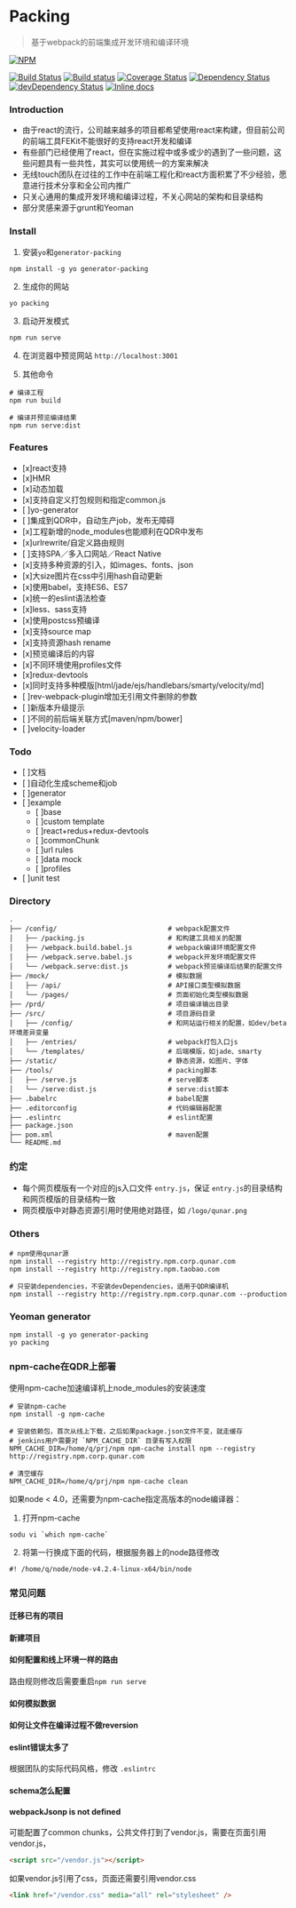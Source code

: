 # Packing

>基于webpack的前端集成开发环境和编译环境

[![NPM](https://nodei.co/npm/packing.png?downloads=true&downloadRank=true&stars=true)](https://nodei.co/npm/packing/)

[![Build Status](https://travis-ci.org/zhongzhi107/packing.svg?branch=master)](https://travis-ci.org/zhongzhi107/packing)
[![Build status](https://ci.appveyor.com/api/projects/status/52hgp0fv4bmjjq25?svg=true)](https://ci.appveyor.com/project/zhongzhi107/packing)
[![Coverage Status](https://coveralls.io/repos/github/zhongzhi107/packing/badge.svg?branch=master)](https://coveralls.io/github/zhongzhi107/packing?branch=master)
[![Dependency Status](https://david-dm.org/zhongzhi107/packing.svg)](https://david-dm.org/zhongzhi107/packing)
[![devDependency Status](https://david-dm.org/zhongzhi107/packing/dev-status.svg)](https://david-dm.org/zhongzhi107/packing#info=devDependencies)
[![Inline docs](http://inch-ci.org/github/zhongzhi107/packing.svg?branch=master)](http://inch-ci.org/github/zhongzhi107/packing)

### Introduction
* 由于react的流行，公司越来越多的项目都希望使用react来构建，但目前公司的前端工具FEKit不能很好的支持react开发和编译
* 有些部门已经使用了react，但在实施过程中或多或少的遇到了一些问题，这些问题具有一些共性，其实可以使用统一的方案来解决
* 无线touch团队在过往的工作中在前端工程化和react方面积累了不少经验，愿意进行技术分享和全公司内推广
* 只关心通用的集成开发环境和编译过程，不关心网站的架构和目录结构
* 部分灵感来源于grunt和Yeoman

### Install

1. 安装`yo`和`generator-packing`
```
npm install -g yo generator-packing
```

2. 生成你的网站
```
yo packing
```

3. 启动开发模式
```
npm run serve
```

4. 在浏览器中预览网站 `http://localhost:3001`

5. 其他命令
```
# 编译工程
npm run build

# 编译并预览编译结果
npm run serve:dist
```

### Features
- [x]react支持
- [x]HMR
- [x]动态加载
- [x]支持自定义打包规则和指定common.js
- [ ]yo-generator
- [ ]集成到QDR中，自动生产job，发布无障碍
- [x]工程新增的node_modules也能顺利在QDR中发布
- [x]urlrewrite/自定义路由规则
- [ ]支持SPA／多入口网站／React Native
- [x]支持多种资源的引入，如images、fonts、json
- [x]大size图片在css中引用hash自动更新
- [x]使用babel，支持ES6、ES7
- [x]统一的eslint语法检查
- [x]less、sass支持
- [x]使用postcss预编译
- [x]支持source map
- [x]支持资源hash rename
- [x]预览编译后的内容
- [x]不同环境使用profiles文件
- [x]redux-devtools
- [x]同时支持多种模版[html/jade/ejs/handlebars/smarty/velocity/md]
- [ ]rev-webpack-plugin增加无引用文件删除的参数
- [ ]新版本升级提示
- [ ]不同的前后端关联方式[maven/npm/bower]
- [ ]velocity-loader

### Todo
- [ ]文档
- [ ]自动化生成scheme和job
- [ ]generator
- [ ]example
  - [ ]base
  - [ ]custom template
  - [ ]react+redus+redux-devtools
  - [ ]commonChunk
  - [ ]url rules
  - [ ]data mock
  - [ ]profiles
- [ ]unit test

### Directory

```
.
├── /config/                            # webpack配置文件
│   ├── /packing.js                     # 和构建工具相关的配置
│   ├── /webpack.build.babel.js         # webpack编译环境配置文件
│   ├── /webpack.serve.babel.js         # webpack开发环境配置文件
│   └── /webpack.serve:dist.js          # webpack预览编译后结果的配置文件
├── /mock/                              # 模拟数据
│   ├── /api/                           # API接口类型模拟数据
│   └── /pages/                         # 页面初始化类型模拟数据
├── /prd/                               # 项目编译输出目录
├── /src/                               # 项目源码目录
│   ├── /config/                        # 和网站运行相关的配置，如dev/beta环境差异变量
│   ├── /entries/                       # webpack打包入口js
│   └── /templates/                     # 后端模版，如jade、smarty
├── /static/                            # 静态资源，如图片、字体
├── /tools/                             # packing脚本
│   ├── /serve.js                       # serve脚本
│   └── /serve:dist.js                  # serve:dist脚本
├── .babelrc                            # babel配置
├── .editorconfig                       # 代码编辑器配置
├── .eslintrc                           # eslint配置
├── package.json
├── pom.xml                             # maven配置
└── README.md                   
```

### 约定
* 每个网页模版有一个对应的js入口文件 `entry.js`，保证 `entry.js`的目录结构和网页模版的目录结构一致
* 网页模版中对静态资源引用时使用绝对路径，如 `/logo/qunar.png`

### Others
```
# npm使用qunar源
npm install --registry http://registry.npm.corp.qunar.com
npm install --registry http://registry.npm.taobao.com

# 只安装dependencies，不安装devDependencies，适用于QDR编译机
npm install --registry http://registry.npm.corp.qunar.com --production
```

### Yeoman generator
```
npm install -g yo generator-packing
yo packing
```

### npm-cache在QDR上部署
使用npm-cache加速编译机上node_modules的安装速度
```
# 安装npm-cache
npm install -g npm-cache

# 安装依赖包，首次从线上下载，之后如果package.json文件不变，就走缓存
# jenkins用户需要对 `NPM_CACHE_DIR` 目录有写入权限
NPM_CACHE_DIR=/home/q/prj/npm npm-cache install npm --registry http://registry.npm.corp.qunar.com

# 清空缓存
NPM_CACHE_DIR=/home/q/prj/npm npm-cache clean
```

如果node < 4.0，还需要为npm-cache指定高版本的node编译器：
1. 打开npm-cache
```
sodu vi `which npm-cache`
```

2. 将第一行换成下面的代码，根据服务器上的node路径修改
```
#! /home/q/node/node-v4.2.4-linux-x64/bin/node
```

### 常见问题

#### 迁移已有的项目

#### 新建项目

#### 如何配置和线上环境一样的路由
路由规则修改后需要重启`npm run serve`

#### 如何模拟数据

#### 如何让文件在编译过程不做reversion

#### eslint错误太多了
根据团队的实际代码风格，修改 `.eslintrc`

#### schema怎么配置

#### webpackJsonp is not defined
可能配置了common chunks，公共文件打到了vendor.js，需要在页面引用vendor.js，
```html
<script src="/vendor.js"></script>
```
如果vendor.js引用了css，页面还需要引用vendor.css
```html
<link href="/vendor.css" media="all" rel="stylesheet" />
```
